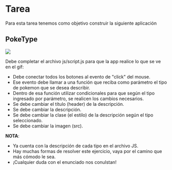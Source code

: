# Tarea

Para esta tarea tenemos como objetivo construir la siguiente aplicación  

## PokeType

![](poketype.gif)

Debe completar el archivo js/script.js para que la app realice lo que se ve en el gif:

- Debe conectar todos los botones al evento de "click" del mouse.
- Ese evento debe llamar a una función que reciba como parámetro el tipo de pokemon que se desea describir.
- Dentro de esa función utilizar condicionales para que según el tipo ingresado por parámetro, se realicen los cambios necesarios.
- Se debe cambiar el título (header) de la descripción.
- Se debe cambiar la descripción.
- Se debe cambiar la clase (el estilo) de la descripción según el tipo seleccionado.
- Se debe cambiar la imagen (src).

__NOTA__:
- Ya cuenta con la descripción de cada tipo en el archivo JS.
- Hay muchas formas de resolver este ejercicio, vaya por el camino que más cómodo le sea.
- ¡Cualquier duda con el enunciado nos conulstan!